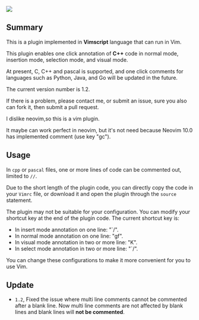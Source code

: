  ![](https://cdn.luogu.com.cn/upload/image_hosting/qgclyez5.png)

## Summary

This is a plugin implemented in **Vimscript** language that can run in Vim.

This plugin enables one click annotation of **C++** code in normal mode, insertion mode, selection mode, and visual mode.

At present, C, C++ and pascal is supported, and one click comments for languages such as Python, Java, and Go will be updated in the future.

The current version number is 1.2.

If there is a problem, please contact me, or submit an issue, sure you also can fork it, then submit a pull request.

I dislike neovim,so this is a vim plugin.

It maybe can work perfect in neovim, but it's not need because Neovim 10.0 has implemented comment (use key "gc").

## Usage

In `cpp` or `pascal` files, one or more lines of code can be commented out, limited to `//`.

Due to the short length of the plugin code, you can directly copy the code in your `Vimrc` file, or download it and open the plugin through the `source` statement.

The plugin may not be suitable for your configuration. You can modify your shortcut key at the end of the plugin code. The current shortcut key is:

- In insert mode annotation on one line: "\`\/".
- In normal mode annotation on one line: "gf".
- In visual mode annotation in two or more line: "K".
- In select mode annotation in two or more line: "\`\/".

You can change these configurations to make it more convenient for you to use Vim.

## Update

- `1.2`, Fixed the issue where multi line comments cannot be commented after a blank line. Now multi line comments are not affected by blank lines and blank lines will **not be commented**.
